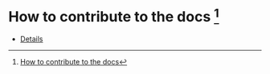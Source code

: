 # How to contribute to the docs [^1]
- [Details](General/HowToContribute/README.md)

[^1]: [How to contribute to the docs](General/HowToContribute/README.md)